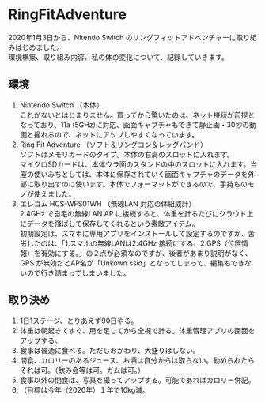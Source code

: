 # RingFitAdventure
2020年1月3日から、Nitendo Switch のリングフィットアドベンチャーに取り組みはじめました。  
環境構築、取り組み内容、私の体の変化について、記録していきます。  
## 環境
  1. Nintendo Switch （本体）  
これがないとはじまりません。買ってから驚いたのは、ネット接続が前提となっており、11a (5GHz)に対応、画面キャプチャもできて静止画・30秒の動画と撮れるので、ネットにアップしやすくなっています。  
  2. Ring Fit Adventure （ソフト＆リングコン＆レッグバンド）  
  ソフトはメモリカードのタイプ。本体の右肩のスロットに入れます。  
  マイクロSDカードは、本体ウラ面のスタンドの中のスロットに入れます。当座の使いみちとしては、本体に保存されていく画面キャプチャのデータを外部に取り出すのに使います。本体でフォーマットができるので、手持ちのモノが使えました。
  3. エレコム HCS-WFS01WH （無線LAN 対応の体組成計）  
  2.4GHz で自宅の無線LAN AP に接続すると、体重を計るたびにクラウド上にデータを飛ばして保存してくれるという素敵アイテム。  
  初期設定は、スマホに専用アプリをインストールして設定するのですが、苦労したのは、「1.スマホの無線LANは2.4GHz 接続にする、2.GPS（位置情報）を有効にする。」の２点が必須なのですが、後者があまり説明がなく、GPS が無効だとAP名が「Unkown ssid」となってしまって、編集もできないので行き詰まってしまいました。  
## 取り決め  
  1. 1日1ステージ、とりあえず90日やる。
  2. 体重は朝起きてすぐ、用を足してから全裸で計る。体重管理アプリの画面をアップする。
  3. 食事は普通に食べる。ただしおかわり、大盛りはしない。
  4. 間食、カロリーのあるジュース、お酒は自分からは取らない。勧められたらそれは可。（飲み会等は可。ガムは可。）
  5. 食事以外の間食は、写真を撮ってアップする。可能であればカロリー併記。
  6. （目標は今年（2020年）１年で10kg減。